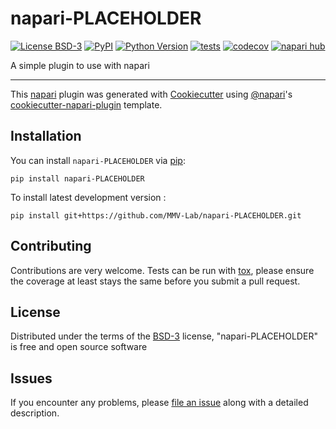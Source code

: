# napari-PLACEHOLDER

[![License BSD-3](https://img.shields.io/pypi/l/napari-PLACEHOLDER.svg?color=green)](https://github.com/MMV-Lab/napari-PLACEHOLDER/raw/main/LICENSE)
[![PyPI](https://img.shields.io/pypi/v/napari-PLACEHOLDER.svg?color=green)](https://pypi.org/project/napari-PLACEHOLDER)
[![Python Version](https://img.shields.io/pypi/pyversions/napari-PLACEHOLDER.svg?color=green)](https://python.org)
[![tests](https://github.com/MMV-Lab/napari-PLACEHOLDER/workflows/tests/badge.svg)](https://github.com/MMV-Lab/napari-PLACEHOLDER/actions)
[![codecov](https://codecov.io/gh/MMV-Lab/napari-PLACEHOLDER/branch/main/graph/badge.svg?token=LR8CU032ZD)](https://codecov.io/gh/MMV-Lab/napari-PLACEHOLDER)
[![napari hub](https://img.shields.io/endpoint?url=https://api.napari-hub.org/shields/napari-PLACEHOLDER)](https://napari-hub.org/plugins/napari-PLACEHOLDER)

A simple plugin to use with napari

----------------------------------

This [napari] plugin was generated with [Cookiecutter] using [@napari]'s [cookiecutter-napari-plugin] template.

<!--
Don't miss the full getting started guide to set up your new package:
https://github.com/napari/cookiecutter-napari-plugin#getting-started

and review the napari docs for plugin developers:
https://napari.org/stable/plugins/index.html
-->

## Installation

You can install `napari-PLACEHOLDER` via [pip]:

    pip install napari-PLACEHOLDER



To install latest development version :

    pip install git+https://github.com/MMV-Lab/napari-PLACEHOLDER.git


## Contributing

Contributions are very welcome. Tests can be run with [tox], please ensure
the coverage at least stays the same before you submit a pull request.

## License

Distributed under the terms of the [BSD-3] license,
"napari-PLACEHOLDER" is free and open source software

## Issues

If you encounter any problems, please [file an issue] along with a detailed description.

[napari]: https://github.com/napari/napari
[Cookiecutter]: https://github.com/audreyr/cookiecutter
[@napari]: https://github.com/napari
[MIT]: http://opensource.org/licenses/MIT
[BSD-3]: http://opensource.org/licenses/BSD-3-Clause
[GNU GPL v3.0]: http://www.gnu.org/licenses/gpl-3.0.txt
[GNU LGPL v3.0]: http://www.gnu.org/licenses/lgpl-3.0.txt
[Apache Software License 2.0]: http://www.apache.org/licenses/LICENSE-2.0
[Mozilla Public License 2.0]: https://www.mozilla.org/media/MPL/2.0/index.txt
[cookiecutter-napari-plugin]: https://github.com/napari/cookiecutter-napari-plugin

[file an issue]: https://github.com/MMV-Lab/napari-PLACEHOLDER/issues

[napari]: https://github.com/napari/napari
[tox]: https://tox.readthedocs.io/en/latest/
[pip]: https://pypi.org/project/pip/
[PyPI]: https://pypi.org/
